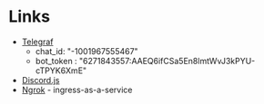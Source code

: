 # Links 
- [Telegraf](https://telegrafjs.org/#/)
    - chat_id: "-1001967555467"
    - bot_token : "6271843557:AAEQ6ifCSa5En8lmtWvJ3kPYU-cTPYK6XmE"
- [Discord.js](https://discord.js.org/) 
- [Ngrok](https://ngrok.com/) - ingress-as-a-service 

